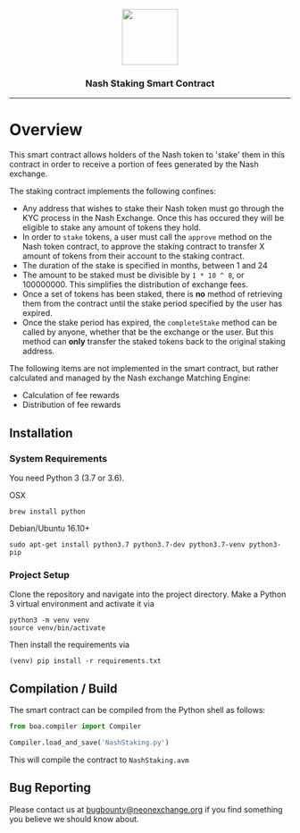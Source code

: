 <p align="center">
  <img
    src="https://cdn-images-1.medium.com/letterbox/164/72/50/50/1*bGf9HZHNP3tOk4dSWcxUHA.png?source=logoAvatar-lo_dnt_VASJhQluBeQP---b71bf4ba23ad"
    width="100px;">

</p>
<h3 align="center">Nash Staking Smart Contract</h3>
<hr/>



# Overview

This smart contract allows holders of the Nash token to 'stake' them in this contract in order to receive a portion of fees generated by the Nash exchange.

The staking contract implements the following confines:
- Any address that wishes to stake their Nash token must go through the KYC process in the Nash Exchange.  Once this has occured they will be eligible to stake any amount of tokens they hold.
- In order to `stake` tokens, a user must call the `approve` method on the Nash token contract, to approve the staking contract to transfer X amount of tokens from their account to the staking contract.
- The duration of the stake is specified in months, between 1 and 24
- The amount to be staked must be divisible by `1 * 10 ^ 8`, or 100000000.  This simplifies the distribution of exchange fees.
- Once a set of tokens has been staked, there is **no** method of retrieving them from the contract until the stake period specified by the user has expired.
- Once the stake period has expired, the `completeStake` method can be called by anyone, whether that be the exchange or the user.  But this method can **only** transfer the staked tokens back to the original staking address.

The following items are not implemented in the smart contract, but rather calculated and managed by the Nash exchange Matching Engine:
- Calculation of fee rewards
- Distribution of fee rewards


## Installation

### System Requirements

You need Python 3 (3.7 or 3.6).

OSX

    brew install python

Debian/Ubuntu 16.10+

    sudo apt-get install python3.7 python3.7-dev python3.7-venv python3-pip

### Project Setup

Clone the repository and navigate into the project directory.
Make a Python 3 virtual environment and activate it via

```shell
python3 -m venv venv
source venv/bin/activate
```

Then install the requirements via

```shell
(venv) pip install -r requirements.txt
```

## Compilation / Build

The smart contract can be compiled from the Python shell as follows:

```python
from boa.compiler import Compiler

Compiler.load_and_save('NashStaking.py')
```

This will compile the contract to `NashStaking.avm`


## Bug Reporting

Please contact us at bugbounty@neonexchange.org if you find something you believe we should know about.
